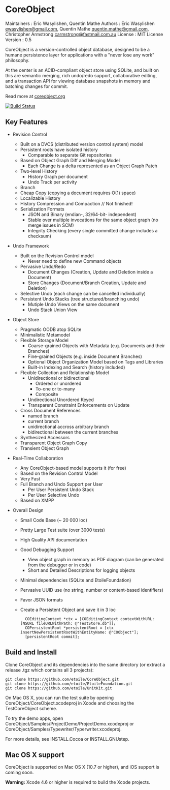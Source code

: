 CoreObject
==========

Maintainers
: Eric Wasylishen, Quentin Mathe
Authors
: Eric Wasylishen <ewasylishen@gmail.com>, Quentin Mathe <quentin.mathe@gmail.com>, Christopher Armstrong <carmstrong@fastmail.com.au>
License
: MIT License
Version
: 0.5


CoreObject is a version-controlled object database, designed to be a humane
persistence layer for applications with a "never lose any work" philosophy.

At the center is an ACID-compliant object store using SQLite, and built on this are
semantic merging, rich undo/redo support, collaborative editing, and a
transaction API for viewing database snapshots in memory and batching changes for commit.

Read more at [coreobject.org](http://coreobject.org)

[![Build Status](https://travis-ci.org/etoile/CoreObject.png?branch=master)](https://travis-ci.org/etoile/CoreObject)


Key Features
------------

- Revision Control	

	- Built on a DVCS (distributed version control system) model
	- Persistent roots have isolated history
		- Comparable to separate Git repositories
	- Based on Object Graph Diff and Merging Model
		- Each Change is a delta represented as an Object Graph Patch
	- Two-level History
		- History Graph per document
		- Undo Track per activity
	- Branch
	- Cheap Copy (copying a document requires O(1) space)
	- Localizable History
	- History Compression and Compaction // Not finished!
	- Serialization Formats
		- JSON and Binary (endian-, 32/64-bit- independent)
		- Stable over multiple invocations for the same object graph (no merge issues in SCM)
		- Integrity Checking (every single committed change includes a checksum)


- Undo Framework

	- Built on the Revision Control model
		- Never need to define new Command objects
	- Pervasive Undo/Redo
		- Document Changes (Creation, Update and Deletion inside a Document)
		- Store Changes (Document/Branch Creation, Update and Deletion)
	- Selective Undo (each change can be cancelled individually)
	- Persistent Undo Stacks (tree structured/branching undo)
		- Mutiple Undo Views on the same document
		- Undo Stack Union View


- Object Store

	- Pragmatic OODB atop SQLite
	- Minimalistic Metamodel
	- Flexible Storage Model 
		- Coarse-grained Objects with Metadata (e.g. Documents and their Branches)
		- Fine-grained Objects (e.g. inside Document Branches)
		- Optional Object Organization Model based on Tags and Libraries
		- Built-in Indexing and Search (history included)
	- Flexible Collection and Relationship Model
		- Unidirectional or bidirectional
			- Ordered or unordered
			- To-one or to-many
			- Composite
		- Undirectional Unordered Keyed
		- Transparent Constraint Enforcements on Update
	- Cross Document References
		- named branch
		- current branch
		- unidirectional accross arbitrary branch
		- bidirectional between the current branches
	- Synthesized Accessors
	- Transparent Object Graph Copy
	- Transient Object Graph

- Real-Time Collaboration

	- Any CoreObject-based model supports it (for free)
	- Based on the Revision Control Model
	- Very Fast
	- Full Branch and Undo Support per User
		- Per User Persistent Undo Stack
		- Per User Selective Undo
	- Based on XMPP

- Overall Design

	- Small Code Base (~ 20 000 loc)
	- Pretty Large Test suite (over 3000 tests)
	- High Quality API documentation
	- Good Debugging Support 
		 - View object graph in memory as PDF diagram (can be generated from the debugger or in code)
		 - Short and Detailed Descriptions for logging objects
	- Minimal dependencies (SQLite and EtoileFoundation)
	- Pervasive UUID use (no string, number or content-based identifiers)
	- Favor JSON formats
	- Create a Persistent Object and save it in 3 loc

			COEditingContext *ctx = [COEditingContext contextWithURL: [NSURL fileURLWithPath: @"TestStore.db"]];
			COPersistentRoot *persistentRoot = [ctx insertNewPersistentRootWithEntityName: @"COObject"];
			[persistentRoot commit];


Build and Install
-----------------

Clone CoreObject and its dependencies into the same directory (or extract a release .tgz which contains all 3 projects):

    git clone https://github.com/etoile/CoreObject.git
	git clone https://github.com/etoile/EtoileFoundation.git
	git clone https://github.com/etoile/UnitKit.git
	
On Mac OS X, you can run the test suite by opening CoreObject/CoreObject.xcodeproj in Xcode and choosing the TestCoreObject scheme.

To try the demo apps, open CoreObject/Samples/ProjectDemo/ProjectDemo.xcodeproj or CoreObject/Samples/Typewriter/Typerwriter.xcodeproj.

For more details, see INSTALL.Cocoa or INSTALL.GNUstep.


Mac OS X support
----------------

CoreObject is supported on Mac OS X (10.7 or higher), and iOS support is coming soon.

**Warning:** Xcode 4.6 or higher is required to build the Xcode projects.
